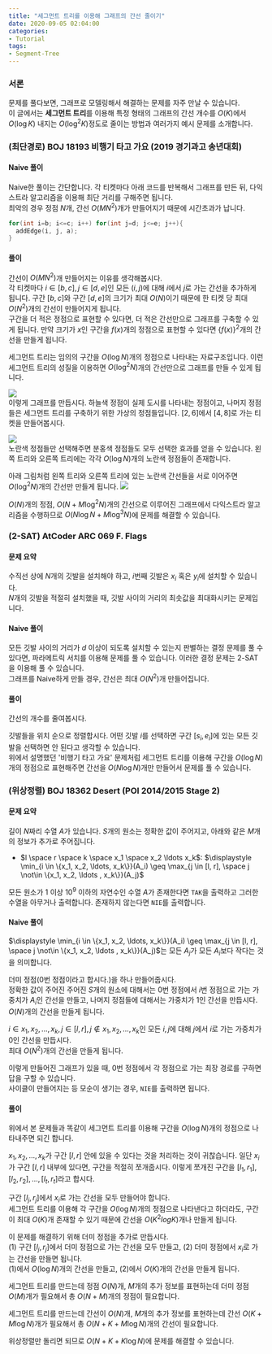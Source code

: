 ```yaml
---
title: "세그먼트 트리를 이용해 그래프의 간선 줄이기"
date: 2020-09-05 02:04:00
categories:
- Tutorial
tags:
- Segment-Tree
---
```


### 서론
문제를 풀다보면, 그래프로 모델링해서 해결하는 문제를 자주 만날 수 있습니다.<br>
이 글에서는 **세그먼트 트리**를 이용해 특정 형태의 그래프의 간선 개수를 $O(K)$에서 $O(\log K)$ 내지는 $O(\log^2 K)$정도로 줄이는 방법과 여러가지 예시 문제를 소개합니다.

### (최단경로) BOJ 18193 비행기 타고 가요 (2019 경기과고 송년대회)

#### Naive 풀이
Naive한 풀이는 간단합니다. 각 티켓마다 아래 코드를 반복해서 그래프를 만든 뒤, 다익스트라 알고리즘을 이용해 최단 거리를 구해주면 됩니다.<br>
최악의 경우 정점 $N$개, 간선 $O(MN^2)$개가 만들어지기 때문에 시간초과가 납니다.
```cpp
for(int i=b; i<=c; i++) for(int j=d; j<=e; j++){
  addEdge(i, j, a);
}
```

#### 풀이
간선이 $O(MN^2)$개 만들어지는 이유를 생각해봅시다.<Br>
각 티켓마다 $i \in [b, c], j \in [d, e]$인 모든 $(i, j)$에 대해 $i$에서 $j$로 가는 간선을 추가하게 됩니다. 구간 $[b, c]$와 구간 $[d, e]$의 크기가 최대 $O(N)$이기 때문에 한 티켓 당 최대 $O(N^2)$개의 간선이 만들어지게 됩니다.<br>
구간을 더 적은 정점으로 표현할 수 있다면, 더 적은 간선만으로 그래프를 구축할 수 있게 됩니다. 만약 크기가 $x$인 구간을 $f(x)$개의 정점으로 표현할 수 있다면 $\{f(x)\}^2$개의 간선을 만들게 됩니다.

세그먼트 트리는 임의의 구간을 $O(\log N)$개의 정점으로 나타내는 자료구조입니다. 이런 세그먼트 트리의 성질을 이용하면 $O(\log^2 N)$개의 간선만으로 그래프를 만들 수 있게 됩니다.

![](https://i.imgur.com/GWIYb8d.png)<br>
이렇게 그래프를 만듭시다. 하늘색 정점이 실제 도시를 나타내는 정점이고, 나머지 정점들은 세그먼트 트리를 구축하기 위한 가상의 정점들입니다. $[2, 6]$에서 $[4, 8]$로 가는 티켓을 만들어봅시다.

![](https://i.imgur.com/2lKSJkY.png)<br>
노란색 정점들만 선택해주면 분홍색 정점들도 모두 선택한 효과를 얻을 수 있습니다. 왼쪽 트리와 오른쪽 트리에는 각각 $O(\log N)$개의 노란색 정점들이 존재합니다.

아래 그림처럼 왼쪽 트리와 오른쪽 트리에 있는 노란색 간선들을 서로 이어주면 $O(\log^2 N)$개의 간선만 만들게 됩니다.
![](https://i.imgur.com/kOVGvRc.png)

$O(N)$개의 정점, $O(N + M \log^2 N)$개의 간선으로 이루어진 그래프에서 다익스트라 알고리즘을 수행하므로 $O(N \log N + M \log^3 N)$에 문제를 해결할 수 있습니다.

### (2-SAT) AtCoder ARC 069 F. Flags

#### 문제 요약
수직선 상에 $N$개의 깃발을 설치해야 하고, $i$번째 깃발은 $x_i$ 혹은 $y_i$에 설치할 수 있습니다.<br>
$N$개의 깃발을 적절히 설치했을 때, 깃발 사이의 거리의 최솟값을 최대화시키는 문제입니다.

#### Naive 풀이
모든 깃발 사이의 거리가 $d$ 이상이 되도록 설치할 수 있는지 판별하는 결정 문제를 풀 수 있다면, 파라메트릭 서치를 이용해 문제를 풀 수 있습니다. 이러한 결정 문제는 2-SAT을 이용해 풀 수 있습니다.<br>
그래프를 Naive하게 만들 경우, 간선은 최대 $O(N^2)$개 만들어집니다.

#### 풀이
간선의 개수를 줄여봅시다.

깃발들을 위치 순으로 정렬합시다. 어떤 깃발 $i$를 선택하면 구간 $[s_i, e_i]$에 있는 모든 깃발을 선택하면 안 된다고 생각할 수 있습니다.<br>
위에서 설명했던 '비행기 타고 가요' 문제처럼 세그먼트 트리를 이용해 구간을 $O(\log N)$개의 정점으로 표현해주면 간선을 $O(N \log N)$개만 만들어서 문제를 풀 수 있습니다.

### (위상정렬) BOJ 18362 Desert (POI 2014/2015 Stage 2)

#### 문제 요약
길이 $N$짜리 수열 $A$가 있습니다. $S$개의 원소는 정확한 값이 주어지고, 아래와 같은 $M$개의 정보가 추가로 주어집니다.
* $l \space r \space k \space x_1 \space x_2 \ldots x_k$: $\displaystyle \min_{i \in \{x_1, x_2, \ldots, x_k\}}(A_i) \geq \max_{j \in [l, r], \space j \not\in \{x_1, x_2, \ldots , x_k\}}(A_j)$

모든 원소가 $1$ 이상 $10^9$ 이하의 자연수인 수열 $A$가 존재한다면 `TAK`을 출력하고 그러한 수열을 아무거나 출력합니다. 존재하지 않는다면 `NIE`를 출력합니다.

#### Naive 풀이
$\displaystyle \min_{i \in \{x_1, x_2, \ldots, x_k\}}(A_i) \geq \max_{j \in [l, r], \space j \not\in \{x_1, x_2, \ldots , x_k\}}(A_j)$는 모든 $A_j$가 모든 $A_i$보다 작다는 것을 의미합니다.

더미 정점(0번 정점이라고 합시다.)을 하나 만들어줍시다.<br>
정확한 값이 주어진 주어진 $S$개의 원소에 대해서는 $0$번 정점에서 $i$번 정점으로 가는 가중치가 $A_i$인 간선을 만들고, 나머지 정점들에 대해서는 가중치가 1인 간선을 만듭시다.<br>
$O(N)$개의 간선을 만들게 됩니다.

$i \in {x_1, x_2, \ldots, x_k}, j \in [l, r], j \not\in {x_1, x_2, \ldots , x_k}$인 모든 $i, j$에 대해 $j$에서 $i$로 가는 가중치가 0인 간선을 만듭시다.<br>
최대 $O(N^2)$개의 간선을 만들게 됩니다.

이렇게 만들어진 그래프가 있을 때, 0번 정점에서 각 정점으로 가는 최장 경로를 구하면 답을 구할 수 있습니다.<br>
사이클이 만들어지는 등 모순이 생기는 경우, `NIE`를 출력하면 됩니다.

#### 풀이
위에서 본 문제들과 똑같이 세그먼트 트리를 이용해 구간을 $O(\log N)$개의 정점으로 나타내주면 되긴 합니다.

$x_1, x_2, \ldots, x_k$가 구간 $[l, r]$ 안에 있을 수 있다는 것을 처리하는 것이 귀찮습니다. 일단 $x_i$가 구간 $[l, r]$ 내부에 있다면, 구간을 적절히 쪼개줍시다. 이렇게 쪼개진 구간을 $[l_1, r_1], [l_2, r_2], \ldots , [l_t, r_t]$라고 합시다.

구간 $[l_j, r_j]$에서 $x_i$로 가는 간선을 모두 만들어야 합니다.<br>
세그먼트 트리를 이용해 각 구간을 $O(\log N)$개의 정점으로 나타낸다고 하더라도, 구간이 최대 $O(K)$개 존재할 수 있기 때문에 간선을 $O(K^2 log K)$개나 만들게 됩니다.

이 문제를 해결하기 위해 더미 정점을 추가로 만듭시다.<br>
(1) 구간 $[l_j, r_j]$에서 더미 정점으로 가는 간선을 모두 만들고, (2) 더미 정점에서 $x_i$로 가는 간선을 만들면 됩니다.<br>
(1)에서 $O(\log N)$개의 간선을 만들고, (2)에서 $O(K)$개의 간선을 만들게 됩니다.

세그먼트 트리를 만드는데 정점 $O(N)$개, $M$개의 추가 정보를 표현하는데 더미 정점 $O(M)$개가 필요해서 총 $O(N+M)$개의 정점이 필요합니다.

세그먼트 트리를 만드는데 간선이 $O(N)$개, $M$개의 추가 정보를 표현하는데 간선 $O(K + M \log N)$개가 필요해서 총 $O(N + K + M \log N)$개의 간선이 필요합니다.

위상정렬만 돌리면 되므로 $O(N+K+K \log N)$에 문제를 해결할 수 있습니다.
